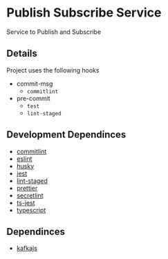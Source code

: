 # Publish Subscribe Service

Service to Publish and Subscribe

## Details

Project uses the following hooks

- commit-msg
  - `commitlint`
- pre-commit
  - `test`
  - `lint-staged`

## Development Dependinces

- [commitlint](https://commitlint.js.org/#/guides-local-setup)
- [eslint](https://eslint.org/docs/latest/use/getting-started)
- [husky](https://typicode.github.io/husky/)
- [jest](https://jestjs.io/docs/getting-started)
- [lint-staged](https://github.com/lint-staged/lint-staged)
- [prettier](https://prettier.io/docs/en/install.html)
- [secretlint](https://github.com/secretlint/secretlint)
- [ts-jest](https://github.com/kulshekhar/ts-jest)
- [typescript](https://www.typescriptlang.org/docs/)

## Dependinces

- [kafkajs](https://kafka.js.org/docs/getting-started)
